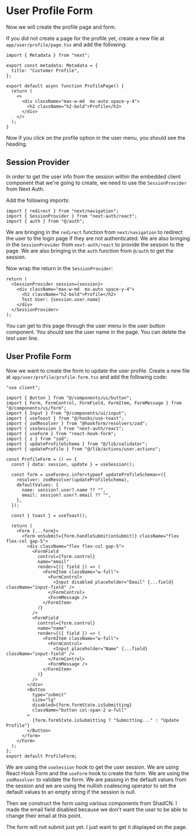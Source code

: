 # User Profile Form

Now we will create the profile page and form.

If you did not create a page for the profile yet, create a new file at `app/user/profile/page.tsx` and add the following:

```tsx
import { Metadata } from "next";

export const metadata: Metadata = {
  title: "Customer Profile",
};

export default async function ProfilePage() {
  return (
    <>
      <div className="max-w-md  mx-auto space-y-4">
        <h2 className="h2-bold">Profile</h2>
      </div>
    </>
  );
}
```

Now if you click on the profile option in the user menu, you should see the heading.

## Session Provider

In order to get the user info from the session within the embedded client component that we're going to create, we need to use the `SessionProvider` from Next Auth.

Add the following imports:

```tsx
import { redirect } from "next/navigation";
import { SessionProvider } from "next-auth/react";
import { auth } from "@/auth";
```

We are bringing in the `redirect` function from `next/navigation` to redirect the user to the login page if they are not authenticated. We are also bringing in the `SessionProvider` from `next-auth/react` to provide the session to the page. We are also bringing in the `auth` function from `@/auth` to get the session.

Now wrap the return in the `SessionProvider`:

```tsx
return (
  <SessionProvider session={session}>
    <div className="max-w-md  mx-auto space-y-4">
      <h2 className="h2-bold">Profile</h2>
      Test User: {session.user.name}
    </div>
  </SessionProvider>
);
```

You can get to this page through the user menu in the user button component. You should see the user name in the page. You can delete the test user line.

## User Profile Form

Now we want to create the form to update the user profile. Create a new file at `app/user/profile/profile-form.tsx` and add the following code:

```tsx
"use client";

import { Button } from "@/components/ui/button";
import { Form, FormControl, FormField, FormItem, FormMessage } from "@/components/ui/form";
import { Input } from "@/components/ui/input";
import { useToast } from "@/hooks/use-toast";
import { zodResolver } from "@hookform/resolvers/zod";
import { useSession } from "next-auth/react";
import { useForm } from "react-hook-form";
import { z } from "zod";
import { updateProfileSchema } from "@/lib/validator";
import { updateProfile } from "@/lib/actions/user.actions";

const ProfileForm = () => {
  const { data: session, update } = useSession();

  const form = useForm<z.infer<typeof updateProfileSchema>>({
    resolver: zodResolver(updateProfileSchema),
    defaultValues: {
      name: session?.user?.name ?? "",
      email: session?.user?.email ?? "",
    },
  });

  const { toast } = useToast();

  return (
    <Form {...form}>
      <form onSubmit={form.handleSubmit(onSubmit)} className="flex flex-col gap-5">
        <div className="flex flex-col gap-5">
          <FormField
            control={form.control}
            name="email"
            render={({ field }) => (
              <FormItem className="w-full">
                <FormControl>
                  <Input disabled placeholder="Email" {...field} className="input-field" />
                </FormControl>
                <FormMessage />
              </FormItem>
            )}
          />
          <FormField
            control={form.control}
            name="name"
            render={({ field }) => (
              <FormItem className="w-full">
                <FormControl>
                  <Input placeholder="Name" {...field} className="input-field" />
                </FormControl>
                <FormMessage />
              </FormItem>
            )}
          />
        </div>
        <Button
          type="submit"
          size="lg"
          disabled={form.formState.isSubmitting}
          className="button col-span-2 w-full"
        >
          {form.formState.isSubmitting ? "Submitting..." : "Update Profile"}
        </Button>
      </form>
    </Form>
  );
};
export default ProfileForm;
```

We are using the `useSession` hook to get the user session. We are using React Hook Form and the `useForm` hook to create the form. We are using the `zodResolver` to validate the form. We are passing in the default values from the session and we are using the nullish coalescing operator to set the default values to an empty string if the session is null.

Then we construct the form using various components from ShadCN. I made the email field disabled because we don't want the user to be able to change their email at this point.

The form will not submit just yet. I just want to get it displayed on the page.
